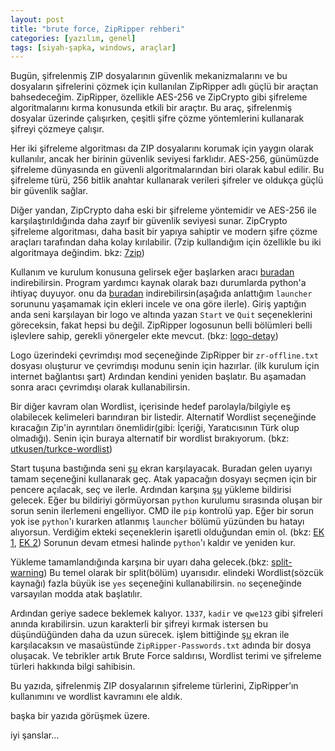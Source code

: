 ```yaml
---
layout: post
title: "brute force, ZipRipper rehberi"
categories: [yazılım, genel]
tags: [siyah-şapka, windows, araçlar]
---
```


Bugün, şifrelenmiş ZIP dosyalarının güvenlik mekanizmalarını ve bu dosyaların şifrelerini çözmek için kullanılan ZipRipper adlı güçlü bir araçtan bahsedeceğim. ZipRipper, özellikle AES-256 ve ZipCrypto gibi şifreleme algoritmalarını kırma konusunda etkili bir araçtır. Bu araç, şifrelenmiş dosyalar üzerinde çalışırken, çeşitli şifre çözme yöntemlerini kullanarak şifreyi çözmeye çalışır. 

Her iki şifreleme algoritması da ZIP dosyalarını korumak için yaygın olarak kullanılır, ancak her birinin güvenlik seviyesi farklıdır. AES-256, günümüzde şifreleme dünyasında en güvenli algoritmalarından biri olarak kabul edilir. Bu şifreleme türü, 256 bitlik anahtar kullanarak verileri şifreler ve oldukça güçlü bir güvenlik sağlar.

Diğer yandan, ZipCrypto daha eski bir şifreleme yöntemidir ve AES-256 ile karşılaştırıldığında daha zayıf bir güvenlik seviyesi sunar. ZipCrypto şifreleme algoritması, daha basit bir yapıya sahiptir ve modern şifre çözme araçları tarafından daha kolay kırılabilir. (7zip kullandığım için özellikle bu iki algoritmaya değindim. bkz: [7zip](https://tr.wikipedia.org/wiki/7-zip))

Kullanım ve kurulum konusuna gelirsek eğer başlarken aracı [buradan](https://github.com/illsk1lls/ZipRipper/blob/main/ZipRipper.cmd) indirebilirsin. Program yardımcı kaynak olarak bazı durumlarda python'a ihtiyaç duyuyor. onu da [buradan](https://www.python.org/ftp/python/3.13.1/python-3.13.1-amd64.exe) indirebilirsin(aşağıda anlattığım ````launcher```` sorununu yaşamamak için ekleri incele ve ona göre ilerle).
Giriş yaptığın anda seni karşılayan bir logo ve altında yazan ````Start```` ve ````Quit```` seçeneklerini göreceksin, fakat hepsi bu değil. ZipRipper logosunun belli bölümleri belli işlevlere sahip, gerekli yönergeler ekte mevcut. (bkz: [logo-detay](https://files.catbox.moe/kc5vhi.png)) 

Logo üzerindeki çevrimdışı mod seçeneğinde ZipRipper bir ````zr-offline.txt```` dosyası oluşturur ve çevrimdışı modunu senin için hazırlar. (ilk kurulum için internet bağlantısı şart) Ardından kendini yeniden başlatır. Bu aşamadan sonra aracı çevrimdışı olarak kullanabilirsin.

Bir diğer kavram olan Wordlist, içerisinde hedef parolayla/bilgiyle eş olabilecek kelimeleri barındıran bir listedir. Alternatif Wordlist seçeneğinde kıracağın Zip'in ayrıntıları önemlidir(gibi: İçeriği, Yaratıcısının Türk olup olmadığı). Senin için buraya alternatif bir wordlist bırakıyorum. (bkz: [utkusen/turkce-wordlist](https://github.com/utkusen/turkce-wordlist))

Start tuşuna bastığında seni [şu](https://files.catbox.moe/tvfplh.PNG) ekran karşılayacak. Buradan gelen uyarıyı tamam seçeneğini kullanarak geç. Atak yapacağın  dosyayı seçmen için bir pencere açılacak, seç ve ilerle. Ardından karşına [şu](https://files.catbox.moe/er6lql.png) yükleme bildirisi gelecek. Eğer bu bildiriyi görmüyorsan ````python```` kurulumu sırasında oluşan bir sorun senin ilerlemeni engelliyor. CMD ile ````pip```` kontrolü yap. Eğer bir sorun yok ise ````python````'ı kurarken atlanmış ````launcher```` bölümü yüzünden bu hatayı alıyorsun. Verdiğim ekteki seçeneklerin işaretli olduğundan emin ol. (bkz: [EK 1](https://files.catbox.moe/5bjnnv.png), [EK 2](https://files.catbox.moe/ncjddk.png)) Sorunun devam etmesi halinde ````python````'ı kaldır ve yeniden kur.

Yükleme tamamlandığında karşına bir uyarı daha gelecek.(bkz: [split-warning](https://files.catbox.moe/y33729.png)) Bu temel olarak bir split(bölüm) uyarısıdır. elindeki Wordlist(sözcük kaynağı) fazla büyük ise ````yes```` seçeneğini kullanabilirsin. ````no```` seçeneğinde varsayılan modda atak başlatılır.

Ardından geriye sadece beklemek kalıyor. ````1337````, ````kadir```` ve ````qwe123```` gibi şifreleri anında kırabilirsin. uzun karakterli bir şifreyi kırmak istersen bu düşündüğünden daha da uzun sürecek. işlem bittiğinde [şu](https://files.catbox.moe/093d83.PNG) ekran ile karşılacaksın ve masaüstünde ````ZipRipper-Passwords.txt```` adında bir dosya oluşacak. Ve tebrikler artık Brute Force saldırısı, Wordlist terimi ve şifreleme türleri hakkında bilgi sahibisin. 

Bu yazıda, şifrelenmiş ZIP dosyalarının şifreleme türlerini, ZipRipper’ın kullanımını ve wordlist kavramını ele aldık.

başka bir yazıda görüşmek üzere.

iyi şanslar...
